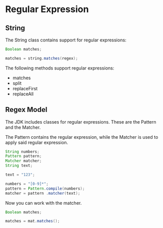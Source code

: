 # Regular Expression

## String

The String class contains support for regular expressions:

```java
Boolean matches;

matches = string.matches(regex);
```

The following methods support regular expressions:

* matches
* split
* replaceFirst
* replaceAll

## Regex Model

The JDK includes  classes for regular expressions. These are the Pattern and the Matcher.

The Pattern contains the regular expression, while the Matcher is used to apply said regular expression.

```java
String numbers;
Pattern pattern;
Matcher matcher;
String text;

text = "123";

numbers = "[0-9]*";
pattern = Pattern.compile(numbers);
matcher = pattern .matcher(text);
```

Now you can work with the matcher.

```java
Boolean matches;

matches = mat.matches();
```





